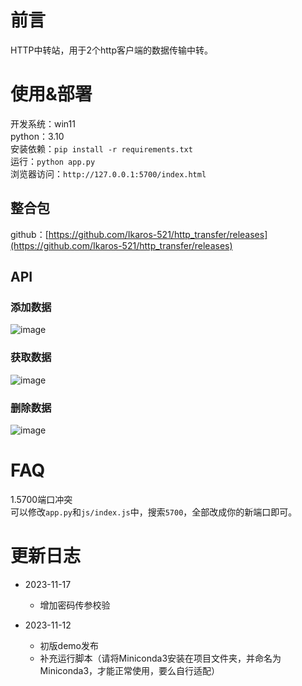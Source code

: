 # 前言
HTTP中转站，用于2个http客户端的数据传输中转。  

# 使用&部署
开发系统：win11  
python：3.10  
安装依赖：`pip install -r requirements.txt`  
运行：`python app.py`  
浏览器访问：`http://127.0.0.1:5700/index.html`  

## 整合包

github：[https://github.com/Ikaros-521/http_transfer/releases](https://github.com/Ikaros-521/http_transfer/releases)  

## API

### 添加数据
![image](https://github.com/Ikaros-521/http_transfer/assets/40910637/b7d5ba45-2f92-4aad-bb5c-10914ee02767)

### 获取数据
![image](https://github.com/Ikaros-521/http_transfer/assets/40910637/7375a398-fa5a-4520-a491-ba44ffbb40c3)

### 删除数据
![image](https://github.com/Ikaros-521/http_transfer/assets/40910637/49f33fa8-9253-4154-9fb4-4558e29a32c4)


# FAQ

1.5700端口冲突  
可以修改`app.py`和`js/index.js`中，搜索`5700`，全部改成你的新端口即可。  

# 更新日志

- 2023-11-17
  - 增加密码传参校验

- 2023-11-12
  - 初版demo发布
  - 补充运行脚本（请将Miniconda3安装在项目文件夹，并命名为Miniconda3，才能正常使用，要么自行适配）
